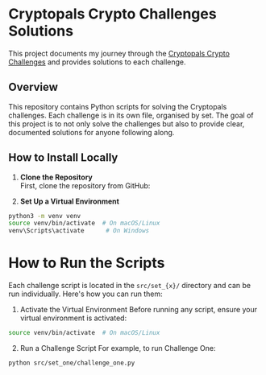 # Cryptopals Crypto Challenges Solutions

This project documents my journey through the [Cryptopals Crypto Challenges](https://www.cryptopals.com/) and provides solutions to each challenge.

## Overview

This repository contains Python scripts for solving the Cryptopals challenges. Each challenge is in its own file, organised by set. The goal of this project is to not only solve the challenges but also to provide clear, documented solutions for anyone following along.

## How to Install Locally

1. **Clone the Repository**  
   First, clone the repository from GitHub:

2. **Set Up a Virtual Environment**  

```bash
python3 -m venv venv
source venv/bin/activate  # On macOS/Linux
venv\Scripts\activate      # On Windows
```

# How to Run the Scripts

Each challenge script is located in the `src/set_{x}/` directory and can be run individually. Here's how you can run them:

1. Activate the Virtual Environment
Before running any script, ensure your virtual environment is activated:

```bash
source venv/bin/activate  # On macOS/Linux
```

2. Run a Challenge Script
For example, to run Challenge One:

```bash
python src/set_one/challenge_one.py
```

